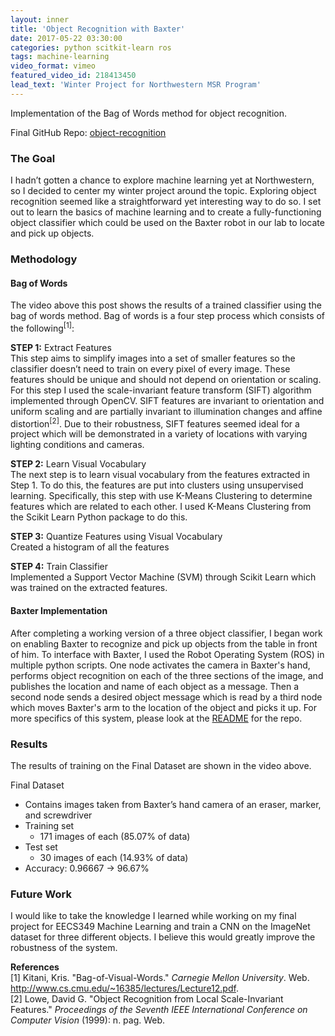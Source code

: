 ```yaml
---
layout: inner
title: 'Object Recognition with Baxter'
date: 2017-05-22 03:30:00
categories: python scitkit-learn ros
tags: machine-learning
video_format: vimeo
featured_video_id: 218413450
lead_text: 'Winter Project for Northwestern MSR Program'
---
```


Implementation of the Bag of Words method for object recognition.

<!-- featured_image: '/assets/object_recognition.gif'
featured_image_alternate: '/assets/hand_points.jpg' -->

Final GitHub Repo: [object-recognition](https://github.com/apollack11/object-recognition)  

### The Goal
I hadn’t gotten a chance to explore machine learning yet at Northwestern, so I decided to center my winter project around the topic. Exploring object recognition seemed like a straightforward yet interesting way to do so. I set out to learn the basics of machine learning and to create a fully-functioning object classifier which could be used on the Baxter robot in our lab to locate and pick up objects.  

### Methodology  

#### Bag of Words
The video above this post shows the results of a trained classifier using the bag of words method. Bag of words is a four step process which consists of the following<sup>[1]</sup>:

**STEP 1:** Extract Features  
This step aims to simplify images into a set of smaller features so the classifier doesn’t need to train on every pixel of every image. These features should be unique and should not depend on orientation or scaling. For this step I used the scale-invariant feature transform (SIFT) algorithm implemented through OpenCV. SIFT features are invariant to orientation and uniform scaling and are partially invariant to illumination changes and affine distortion<sup>[2]</sup>. Due to their robustness, SIFT features seemed ideal for a project which will be demonstrated in a variety of locations with varying lighting conditions and cameras.

**STEP 2:** Learn Visual Vocabulary  
The next step is to learn visual vocabulary from the features extracted in Step 1. To do this, the features are put into clusters using unsupervised learning. Specifically, this step with use K-Means Clustering to determine features which are related to each other. I used K-Means Clustering from the Scikit Learn Python package to do this.

**STEP 3:** Quantize Features using Visual Vocabulary  
Created a histogram of all the features  

**STEP 4:** Train Classifier  
Implemented a Support Vector Machine (SVM) through Scikit Learn which was trained on the extracted features.  

#### Baxter Implementation  
After completing a working version of a three object classifier, I began work on enabling Baxter to recognize and pick up objects from the table in front of him. To interface with Baxter, I used the Robot Operating System (ROS) in multiple python scripts. One node activates the camera in Baxter's hand, performs object recognition on each of the three sections of the image, and publishes the location and name of each object as a message. Then a second node sends a desired object message which is read by a third node which moves Baxter's arm to the location of the object and picks it up. For more specifics of this system, please look at the [README](https://github.com/apollack11/object-recognition) for the repo.

### Results  
The results of training on the Final Dataset are shown in the video above.

Final Dataset  
- Contains images taken from Baxter’s hand camera of an eraser, marker, and screwdriver
- Training set
    - 171 images of each (85.07% of data)
- Test set
    - 30 images of each (14.93% of data)
- Accuracy: 0.96667 &rarr; 96.67%

<!-- #### Tensorflow  
Relevant GitHub Repo:
[learning-tensorflow](https://github.com/apollack11/learning-tensorflow)

I also started looking into object recognition through Tensorflow. I started by completing the tutorials on Tensorflow found [here](https://www.tensorflow.org/tutorials/deep_cnn). One of the tutorials focused on recognizing handwritten digits using data from the MNIST dataset. This problem used a convolutional neural network to train a classifier to recognize handwritten digits. I extended the original solution to save the variables that defined the convolutional neural network so the model could be trained and then used to predict based on individual images. I was able to draw handwritten digits in GIMP and predict the number in the image based on the network. <!-- Below is an example image with prediction. -->

### Future Work  
I would like to take the knowledge I learned while working on my final project for EECS349 Machine Learning and train a CNN on the ImageNet dataset for three different objects. I believe this would greatly improve the robustness of the system.


**References**  
[1] Kitani, Kris. "Bag-of-Visual-Words." _Carnegie Mellon University_. Web. <http://www.cs.cmu.edu/~16385/lectures/Lecture12.pdf>.  
[2] Lowe, David G. "Object Recognition from Local Scale-Invariant Features." _Proceedings of the Seventh IEEE International Conference on Computer Vision_ (1999): n. pag. Web.

